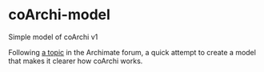 # coArchi-model
Simple model of coArchi v1

Following [a topic](https://forum.archimatetool.com/index.php?topic=941.0) in the Archimate forum, a quick attempt to create a model that makes it clearer how coArchi works.

